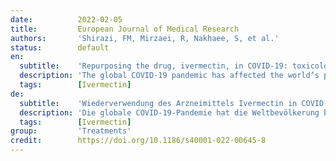 ```yaml
---
date:          2022-02-05
title:         European Journal of Medical Research
authors:       'Shirazi, FM, Mirzaei, R, Nakhaee, S, et al.'
status:        default
en:
  subtitle:    'Repurposing the drug, ivermectin, in COVID-19: toxicological points of view'
  description: 'The global COVID-19 pandemic has affected the world’s population by causing changes in behavior, such as social distancing, masking, restricting people’s movement, and evaluating existing medication as potential therapies. Many pre-existing medications such as tocilizumab, ivermectin, colchicine, interferon, and steroids have been evaluated for being repurposed to use for the treatment of COVID-19. None of these agents have been effective except for steroids and, to a lesser degree, tocilizumab. Ivermectin has been one of the suggested repurposed medications which exhibit an in vitro inhibitory activity on SARS-CoV-2 replication. The most recommended dose of ivermectin for the treatment of COVID-19 is 150–200 µg/kg twice daily. As ivermectin adoption for COVID-19 increased, the Food and Drug Administration (FDA) issued a warning on its use during the pandemic. However, the drug remains of interest to clinicians and has shown some promise in observational studies. This narrative reviews the toxicological profile and some potential therapeutic effects of ivermectin. Based on the current dose recommendation, ivermectin appears to be safe with minimum side effects. However, serious questions remain about the effectiveness of this drug in the treatment of patients with COVID-19. '
  tags:        [Ivermectin]
de:
  subtitle:    'Wiederverwendung des Arzneimittels Ivermectin in COVID-19: Toxikologische Gesichtspunkte'
  description: 'Die globale COVID-19-Pandemie hat die Weltbevölkerung beeinflusst, indem sie Verhaltensänderungen wie soziale Distanzierung, Maskierung, Einschränkung der Bewegungsfreiheit und die Bewertung vorhandener Medikamente als potenzielle Therapien hervorgerufen hat. Viele bereits existierende Medikamente wie Tocilizumab, Ivermectin, Colchicin, Interferon und Steroide wurden auf ihre Eignung für die Behandlung von COVID-19 geprüft. Keiner dieser Wirkstoffe hat sich als wirksam erwiesen, mit Ausnahme von Steroiden und, in geringerem Maße, Tocilizumab. Ivermectin ist eines der vorgeschlagenen repurposed Medikamente, die in vitro eine hemmende Wirkung auf die SARS-CoV-2-Replikation zeigen. Die empfohlene Dosis von Ivermectin für die Behandlung von COVID-19 beträgt 150-200 µg/kg zweimal täglich. Da Ivermectin zur Behandlung von COVID-19 immer häufiger eingesetzt wird, hat die Food and Drug Administration (FDA) eine Warnung vor seiner Verwendung während der Pandemie herausgegeben. Das Medikament ist jedoch weiterhin für Kliniker interessant und hat in Beobachtungsstudien einige vielversprechende Ergebnisse gezeigt. In diesem Bericht werden das toxikologische Profil und einige potenzielle therapeutische Wirkungen von Ivermectin beschrieben. Auf der Grundlage der derzeitigen Dosisempfehlungen scheint Ivermectin sicher zu sein und nur minimale Nebenwirkungen zu haben. Es bleiben jedoch ernsthafte Fragen zur Wirksamkeit dieses Arzneimittels bei der Behandlung von Patienten mit COVID-19. ' 
  tags:        [Ivermectin]
group:         'Treatments'
credit:        https://doi.org/10.1186/s40001-022-00645-8
---
```

